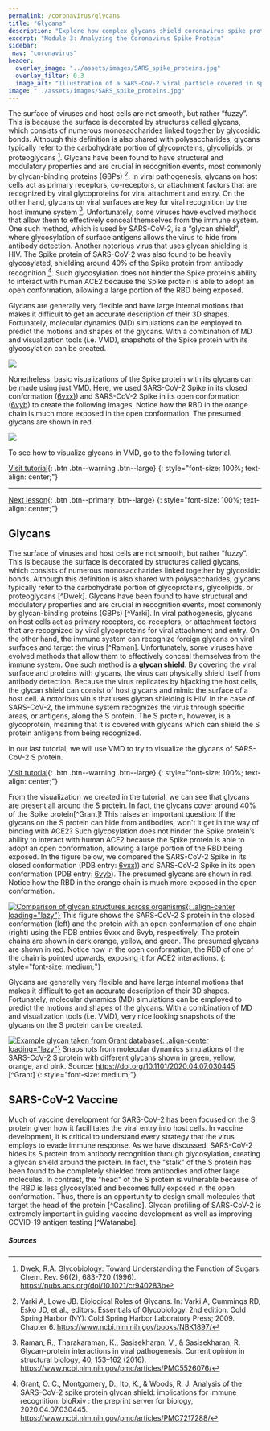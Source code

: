 ```yaml
---
permalink: /coronavirus/glycans
title: "Glycans"
description: "Explore how complex glycans shield coronavirus spike proteins, influence immune evasion, and inform next-gen vaccine design."
excerpt: "Module 3: Analyzing the Coronavirus Spike Protein"
sidebar:
 nav: "coronavirus"
header:
  overlay_image: "../assets/images/SARS_spike_proteins.jpg"
  overlay_filter: 0.3
  image_alt: "Illustration of a SARS-CoV-2 viral particle covered in spike proteins."
image: "../assets/images/SARS_spike_proteins.jpg"
---
```


The surface of viruses and host cells are not smooth, but rather “fuzzy”. This is because the surface is decorated by structures called glycans, which consists of numerous monosaccharides linked together by glycosidic bonds. Although this definition is also shared with polysaccharides, glycans typically refer to the carbohydrate portion of glycoproteins, glycolipids, or proteoglycans [^1]. Glycans have been found to have structural and modulatory properties and are crucial in recognition events, most commonly by glycan-binding proteins (GBPs) [^2]. In viral pathogenesis, glycans on host cells act as primary receptors, co-receptors, or attachment factors that are recognized by viral glycoproteins for viral attachment and entry. On the other hand, glycans on viral surfaces are key for viral recognition by the host immune system [^3]. Unfortunately, some viruses have evolved methods that allow them to effectively conceal themselves from the immune system. One such method, which is used by SARS-CoV-2, is a “glycan shield”, where glycosylation of surface antigens allows the virus to hide from antibody detection. Another notorious virus that uses glycan shielding is HIV. The Spike protein of SARS-CoV-2 was also found to be heavily glycosylated, shielding around 40% of the Spike protein from antibody recognition [^4]. Such glycosylation does not hinder the Spike protein’s ability to interact with human ACE2 because the Spike protein is able to adopt an open conformation, allowing a large portion of the RBD being exposed.

Glycans are generally very flexible and have large internal motions that makes it difficult to get an accurate description of their 3D shapes. Fortunately, molecular dynamics (MD) simulations can be employed to predict the motions and shapes of the glycans. With a combination of MD and visualization tools (i.e. VMD), snapshots of the Spike protein with its glycosylation can be created.

<img src="../_pages/coronavirus/files/Glycan_Grant.png">


Nonetheless, basic visualizations of the Spike protein with its glycans can be made using just VMD. Here, we used SARS-CoV-2 Spike in its closed conformation (<a href="https://www.rcsb.org/structure/6vxx" target="_blank">6vxx)</a>) and SARS-CoV-2 Spike in its open conformation (<a href="https://www.rcsb.org/structure/6VYB" target="_blank">6vyb</a>) to create the following images. Notice how the RBD in the orange chain is much more exposed in the open conformation. The presumed glycans are shown in red.

<img src="../_pages/coronavirus/files/GlycanComparison.png">

To see how to visualize glycans in VMD, go to the following tutorial.

[Visit tutorial](tutorial_glycans){: .btn .btn--warning .btn--large}
{: style="font-size: 100%; text-align: center;"}

<hr>

[Next lesson](conclusion){: .btn .btn--primary .btn--large}
{: style="font-size: 100%; text-align: center;"}


## Glycans

The surface of viruses and host cells are not smooth, but rather “fuzzy”. This is because the surface is decorated by structures called glycans, which consists of numerous monosaccharides linked together by glycosidic bonds. Although this definition is also shared with polysaccharides, glycans typically refer to the carbohydrate portion of glycoproteins, glycolipids, or proteoglycans [^Dwek]. Glycans have been found to have structural and modulatory properties and are crucial in recognition events, most commonly by glycan-binding proteins (GBPs) [^Varki]. In viral pathogenesis, glycans on host cells act as primary receptors, co-receptors, or attachment factors that are recognized by viral glycoproteins for viral attachment and entry. On the other hand, the immune system can recognize foreign glycans on viral surfaces and target the virus [^Raman]. Unfortunately, some viruses have evolved methods that allow them to effectively conceal themselves from the immune system. One such method is a **glycan shield**. By covering the viral surface and proteins with glycans, the virus can physically shield itself from antibody detection. Because the virus replicates by hijacking the host cells, the glycan shield can consist of host glycans and mimic the surface of a host cell. A notorious virus that uses glycan shielding is HIV. In the case of SARS-CoV-2, the immune system recognizes the virus through specific areas, or antigens, along the S protein. The S protein, however, is a glycoprotein, meaning that it is covered with glycans which can shield the S protein antigens from being recognized.

In our last tutorial, we will use VMD to try to visualize the glycans of SARS-CoV-2 S protein.

[Visit tutorial](tutorial_glycans){: .btn .btn--warning .btn--large}
{: style="font-size: 100%; text-align: center;"}

From the visualization we created in the tutorial, we can see that glycans are present all around the S protein. In fact, the glycans cover around 40% of the Spike protein[^Grant]! This raises an important question: If the glycans on the S protein can hide from antibodies, won't it get in the way of binding with ACE2? Such glycosylation does not hinder the Spike protein’s ability to interact with human ACE2 because the Spike protein is able to adopt an open conformation, allowing a large portion of the RBD being exposed. In the figure below, we compared the SARS-CoV-2 Spike in its closed conformation (PDB entry: <a href="https://www.rcsb.org/structure/6vxx" target="_blank">6vxx)</a>) and SARS-CoV-2 Spike in its open conformation (PDB entry: <a href="https://www.rcsb.org/structure/6VYB" target="_blank">6vyb</a>). The presumed glycans are shown in red. Notice how the RBD in the orange chain is much more exposed in the open conformation.

[![Comparison of glycan structures across organisms](../assets/images/600px/GlycanComparison.png){: .align-center loading="lazy"}](../assets/images/GlycanComparison.png)
This figure shows the SARS-CoV-2 S protein in the closed conformation (left) and the protein with an open conformation of one chain (right) using the PDB entries 6vxx and 6vyb, respectively. The protein chains are shown in dark orange, yellow, and green. The presumed glycans are shown in red. Notice how in the open conformation, the RBD of one of the chain is pointed upwards, exposing it for ACE2 interactions.
{: style="font-size: medium;"}

Glycans are generally very flexible and have large internal motions that makes it difficult to get an accurate description of their 3D shapes. Fortunately, molecular dynamics (MD) simulations can be employed to predict the motions and shapes of the glycans. With a combination of MD and visualization tools (i.e. VMD), very nice looking snapshots of the glycans on the S protein can be created.

[![Example glycan taken from Grant database](../assets/images/600px/Glycan_Grant.png){: .align-center loading="lazy"}](../assets/images/Glycan_Grant.png)
Snapshots from molecular dynamics simulations of the SARS-CoV-2 S protein with different glycans shown in green, yellow, orange, and pink. Source: https://doi.org/10.1101/2020.04.07.030445 [^Grant]
{: style="font-size: medium;"}

## SARS-CoV-2 Vaccine

Much of vaccine development for SARS-CoV-2 has been focused on the S protein given how it facillitates the viral entry into host cells. In vaccine development, it is critical to understand every strategy that the virus employs to evade immune response. As we have discussed, SARS-CoV-2 hides its S protein from antibody recognition through glycosylation, creating a glycan shield around the protein. In fact, the "stalk" of the S protein has been found to be completely shielded from antibodies and other large molecules. In contrast, the "head" of the S protein is vulnerable because of the RBD is less glycosylated and becomes fully exposed in the open conformation. Thus, there is an opportunity to design small molecules that target the head of the protein [^Casalino]. Glycan profiling of SARS-CoV-2 is extremely important in guiding vaccine development as well as improving COVID-19 antigen testing [^Watanabe].

##### Sources
[^1]: Dwek, R.A. Glycobiology: Toward Understanding the Function of Sugars. Chem. Rev. 96(2),  683-720 (1996). https://pubs.acs.org/doi/10.1021/cr940283b

[^2]: Varki A, Lowe JB. Biological Roles of Glycans. In: Varki A, Cummings RD, Esko JD, et al., editors. Essentials of Glycobiology. 2nd edition. Cold Spring Harbor (NY): Cold Spring Harbor Laboratory Press; 2009. Chapter 6. https://www.ncbi.nlm.nih.gov/books/NBK1897/

[^3]: Raman, R., Tharakaraman, K., Sasisekharan, V., & Sasisekharan, R. Glycan-protein interactions in viral pathogenesis. Current opinion in structural biology, 40, 153–162 (2016). https://www.ncbi.nlm.nih.gov/pmc/articles/PMC5526076/

[^4]: Grant, O. C., Montgomery, D., Ito, K., & Woods, R. J. Analysis of the SARS-CoV-2 spike protein glycan shield: implications for immune recognition. bioRxiv : the preprint server for biology, 2020.04.07.030445. https://www.ncbi.nlm.nih.gov/pmc/articles/PMC7217288/
